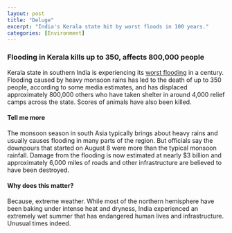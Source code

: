 ```yaml
---
layout: post
title: "Deluge"
excerpt: "India's Kerala state hit by worst floods in 100 years."
categories: [Environment]
---
```


### Flooding in Kerala kills up to 350, affects 800,000 people

Kerala state in southern India is experiencing its <a href="https://weather.com/news/news/2018-08-19-india-monsoon-flooding-kerala-displaced" target="_blank">worst flooding</a> in a century. Flooding caused by heavy monsoon rains has led to the death of up to 350 people, according to some media estimates, and has displaced approximately 800,000 others who have taken shelter in around 4,000 relief camps across the state. Scores of animals have also been killed.

#### Tell me more

The monsoon season in south Asia typically brings about heavy rains and usually causes flooding in many parts of the region. But officials say the downpours that started on August 8 were more than the typical monsoon rainfall. Damage from the flooding is now estimated at nearly $3 billion and approximately 6,000 miles of roads and other infrastructure are believed to have been destroyed.

#### Why does this matter?

Because, extreme weather. While most of the northern hemisphere have been baking under intense heat and dryness, India experienced an extremely wet summer that has endangered human lives and infrastructure. Unusual times indeed. 

